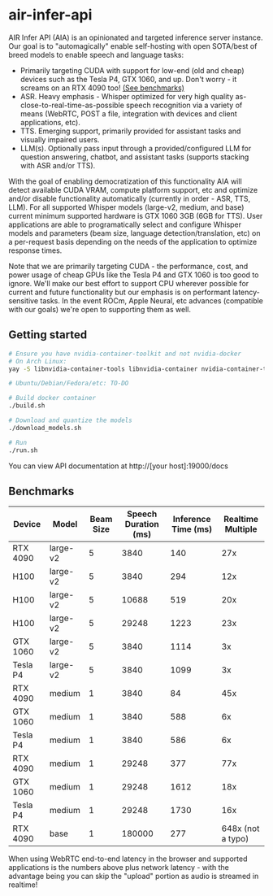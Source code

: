 # air-infer-api

AIR Infer API (AIA) is an opinionated and targeted inference server instance. Our goal is to "automagically" enable self-hosting with open SOTA/best of breed models to enable speech and language tasks:

- Primarily targeting CUDA with support for low-end (old and cheap) devices such as the Tesla P4, GTX 1060, and up. Don't worry - it screams on an RTX 4090 too! [(See benchmarks)](#benchmarks)
- ASR. Heavy emphasis - Whisper optimized for very high quality as-close-to-real-time-as-possible speech recognition via a variety of means (WebRTC, POST a file, integration with devices and client applications, etc).
- TTS. Emerging support, primarily provided for assistant tasks and visually impaired users.
- LLM(s). Optionally pass input through a provided/configured LLM for question answering, chatbot, and assistant tasks (supports stacking with ASR and/or TTS).

With the goal of enabling democratization of this functionality AIA will detect available CUDA VRAM, compute platform support, etc and optimize and/or disable functionality automatically (currently in order - ASR, TTS, LLM). For all supported Whisper models (large-v2, medium, and base) current minimum supported hardware is GTX 1060 3GB (6GB for TTS). User applications are able to programatically select and configure Whisper models and parameters (beam size, language detection/translation, etc) on a per-request basis depending on the needs of the application to optimize response times.

Note that we are primarily targeting CUDA - the performance, cost, and power usage of cheap GPUs like the Tesla P4 and GTX 1060 is too good to ignore. We'll make our best effort to support CPU wherever possible for current and future functionality but our emphasis is on performant latency-sensitive tasks. In the event ROCm, Apple Neural, etc advances (compatible with our goals) we're open to supporting them as well.

## Getting started
```bash
# Ensure you have nvidia-container-toolkit and not nvidia-docker
# On Arch Linux:
yay -S libnvidia-container-tools libnvidia-container nvidia-container-toolkit

# Ubuntu/Debian/Fedora/etc: TO-DO

# Build docker container
./build.sh

# Download and quantize the models
./download_models.sh

# Run
./run.sh
```

You can view API documentation at http://[your host]:19000/docs

## Benchmarks

| Device   | Model    | Beam Size | Speech Duration (ms) | Inference Time (ms) | Realtime Multiple |
|----------|----------|-----------|----------------------|---------------------|-------------------|
| RTX 4090 | large-v2 | 5         | 3840                 | 140                 | 27x               |
| H100     | large-v2 | 5         | 3840                 | 294                 | 12x               |
| H100     | large-v2 | 5         | 10688                | 519                 | 20x               |
| H100     | large-v2 | 5         | 29248                | 1223                | 23x               |
| GTX 1060 | large-v2 | 5         | 3840                 | 1114                | 3x                |
| Tesla P4 | large-v2 | 5         | 3840                 | 1099                | 3x                |
| RTX 4090 | medium   | 1         | 3840                 | 84                  | 45x               |
| GTX 1060 | medium   | 1         | 3840                 | 588                 | 6x                |
| Tesla P4 | medium   | 1         | 3840                 | 586                 | 6x                |
| RTX 4090 | medium   | 1         | 29248                | 377                 | 77x               |
| GTX 1060 | medium   | 1         | 29248                | 1612                | 18x               |
| Tesla P4 | medium   | 1         | 29248                | 1730                | 16x               |
| RTX 4090 | base     | 1         | 180000               | 277                 | 648x (not a typo) |

When using WebRTC end-to-end latency in the browser and supported applications is the numbers above plus network latency - with the advantage being you can skip the "upload" portion as audio is streamed in realtime!
